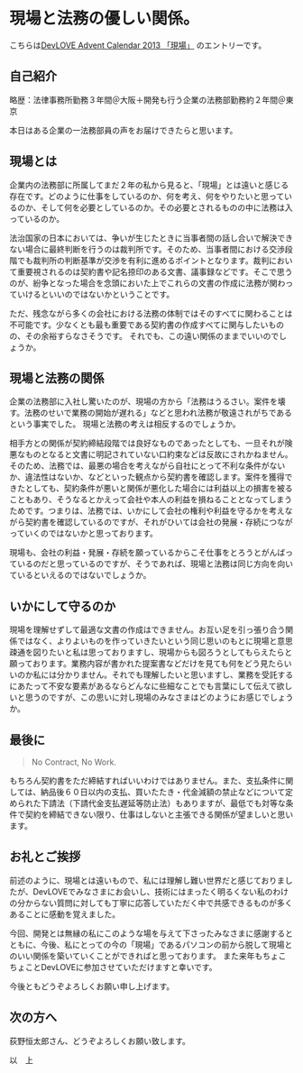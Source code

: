 現場と法務の優しい関係。
=====

こちらは[DevLOVE Advent Calendar 2013 「現場」](http://devlove.doorkeeper.jp/events/7039) のエントリーです。

自己紹介
-----
略歴：法律事務所勤務３年間＠大阪＋開発も行う企業の法務部勤務約２年間＠東京

本日はある企業の一法務部員の声をお届けできたらと思います。

現場とは
-----
企業内の法務部に所属してまだ２年の私から見ると、「現場」とは遠いと感じる存在です。どのように仕事をしているのか、何を考え、何をやりたいと思っているのか、そして何を必要としているのか。その必要とされるものの中に法務は入っているのか。

法治国家の日本においては、争いが生じたときに当事者間の話し合いで解決できない場合に最終判断を行うのは裁判所です。そのため、当事者間における交渉段階でも裁判所の判断基準が交渉を有利に進めるポイントとなります。裁判において重要視されるのは契約書や記名捺印のある文書、議事録などです。そこで思うのが、紛争となった場合を念頭においた上でこれらの文書の作成に法務が関わっていけるといいのではないかということです。

ただ、残念ながら多くの会社における法務の体制ではそのすべてに関わることは不可能です。少なくとも最も重要である契約書の作成すべてに関与したいものの、その余裕すらなさそうです。
それでも、この遠い関係のままでいいのでしょうか。

現場と法務の関係
-----
企業の法務部に入社し驚いたのが、現場の方から「法務はうるさい。案件を壊す。法務のせいで業務の開始が遅れる」などと思われ法務が敬遠されがちであるという事実でした。
現場と法務の考えは相反するのでしょうか。

相手方との関係が契約締結段階では良好なものであったとしても、一旦それが険悪なものとなると文書に明記されていない口約束などは反故にされかねません。そのため、法務では、最悪の場合を考えながら自社にとって不利な条件がないか、違法性はないか、などといった観点から契約書を確認します。案件を獲得できたとしても、契約条件が悪いと関係が悪化した場合には利益以上の損害を被ることもあり、そうなるとかえって会社や本人の利益を損ねることとなってしまうためです。つまりは、法務では、いかにして会社の権利や利益を守るかを考えながら契約書を確認しているのですが、それがひいては会社の発展・存続につながっていくのではないかと思っております。

現場も、会社の利益・発展・存続を願っているからこそ仕事をとろうとがんばっているのだと思っているのですが、そうであれば、現場と法務は同じ方向を向いているといえるのではないでしょうか。

いかにして守るのか
-----
現場を理解せずして最適な文書の作成はできません。お互い足を引っ張り合う関係ではなく、よりよいものを作っていきたいという同じ思いのもとに現場と意思疎通を図りたいと私は思っておりますし、現場からも図ろうとしてもらえたらと願っております。業務内容が書かれた提案書などだけを見ても何をどう見たらいいのか私には分かりません。それでも理解したいと思いますし、業務を受託するにあたって不安な要素があるならどんなに些細なことでも言葉にして伝えて欲しいと思うのですが、この思いに対し現場のみなさまはどのようにお感じでしょうか。

最後に
-----
> No Contract, No Work.

もちろん契約書をただ締結すればいいわけではありません。また、支払条件に関しては、納品後６０日以内の支払、買いたたき・代金減額の禁止などについて定められた下請法（下請代金支払遅延等防止法）もありますが、最低でも対等な条件で契約を締結できない限り、仕事はしないと主張できる関係が望ましいと思います。

お礼とご挨拶
-----
前述のように、現場とは遠いもので、私には理解し難い世界だと感じておりましたが、DevLOVEでみなさまにお会いし、技術にはまったく明るくない私のわけの分からない質問に対しても丁寧に応答していただく中で共感できるものが多くあることに感動を覚えました。

今回、開発とは無縁の私にこのような場を与えて下さったみなさまに感謝するとともに、今後、私にとっての今の「現場」であるパソコンの前から脱して現場とのいい関係を築いていくことができればと思っております。
また来年もちょこちょことDevLOVEに参加させていただけますと幸いです。

今後ともどうぞよろしくお願い申し上げます。

次の方へ
-----
荻野恒太郎さん、どうぞよろしくお願い致します。

以　上
